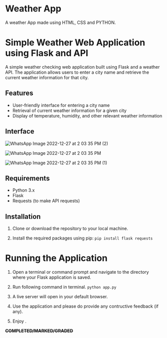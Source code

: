 
# Weather App

A weather App made using HTML, CSS and PYTHON.



# Simple Weather Web Application using Flask and API

A simple weather checking web application built using Flask and a weather API. The application allows users to enter a city name and retrieve the current weather information for that city.

## Features
- User-friendly interface for entering a city name
- Retrieval of current weather information for a given city
- Display of temperature, humidity, and other relevant weather information

## Interface
![WhatsApp Image 2022-12-27 at 2 03 35 PM (2)](https://user-images.githubusercontent.com/96631518/209649641-6c5ebde1-e221-4e38-8968-a26afb89993b.jpeg)

![WhatsApp Image 2022-12-27 at 2 03 35 PM](https://user-images.githubusercontent.com/96631518/209649649-ed2bb303-1066-4b5f-b952-5763e1860c46.jpeg)

![WhatsApp Image 2022-12-27 at 2 03 35 PM (1)](https://user-images.githubusercontent.com/96631518/209649651-017ce01d-480b-4675-a9f9-914daf25c85d.jpeg)

## Requirements
- Python 3.x
- Flask
- Requests (to make API requests)

## Installation

1. Clone or download the repository to your local machine.

2. Install the required packages using pip:
```pip install flask requests```


# Running the Application

1. Open a terminal or command prompt and navigate to the directory where your Flask application is saved.

2. Run following command in terminal.
```python app.py```
    
3. A live server will open in your default browser.

4. Use the application and please do provide any contructive feedback (if any).
 
5. Enjoy .

~~**COMPLETED/MARKED/GRADED**~~


